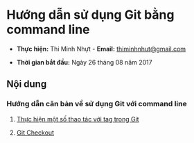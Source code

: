 # Hướng dẫn sử dụng Git bằng command line

* **Thực hiện:** Thi Minh Nhựt - **Email:** thiminhnhut@gmail.com

* **Thời gian bắt đầu:** Ngày 26 tháng 08 năm 2017

## Nội dung

### Hướng dẫn căn bản về sử dụng Git với command line

1. [Thực hiện một số thao tác với tag trong Git](https://github.com/thiminhnhut/git-tutorial/blob/master/tutorials/tag-in-git.md)

1. [Git Checkout](https://github.com/thiminhnhut/git-tutorial/blob/master/tutorials/git-checkout.md)
